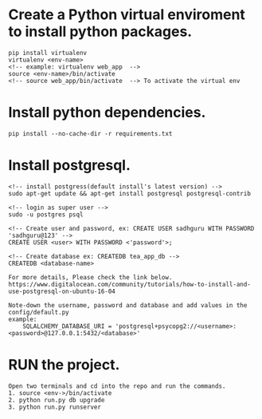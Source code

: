 # Create a Python virtual enviroment to install python packages.
    pip install virtualenv
    virtualenv <env-name>
    <!-- example: virtualenv web_app  -->
    source <env-name>/bin/activate
    <!-- source web_app/bin/activate  --> To activate the virtual env

# Install python dependencies.
    pip install --no-cache-dir -r requirements.txt

# Install postgresql.
    <!-- install postgress(default install's latest version) -->
    sudo apt-get update && apt-get install postgresql postgresql-contrib

    <!-- login as super user -->
    sudo -u postgres psql

    <!-- Create user and password, ex: CREATE USER sadhguru WITH PASSWORD 'sadhguru@123' -->
    CREATE USER <user> WITH PASSWORD <'password'>;

    <!-- Create database ex: CREATEDB tea_app_db -->
    CREATEDB <database-name>

    For more details, Please check the link below.
    https://www.digitalocean.com/community/tutorials/how-to-install-and-use-postgresql-on-ubuntu-16-04

    Note-down the username, password and database and add values in the config/default.py
    example:
        SQLALCHEMY_DATABASE_URI = 'postgresql+psycopg2://<username>:<password>@127.0.0.1:5432/<database>'

# RUN the project.
    Open two terminals and cd into the repo and run the commands.
    1. source <env->/bin/activate
    2. python run.py db upgrade
    3. python run.py runserver